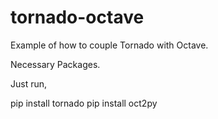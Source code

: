 # tornado-octave
Example of how to couple Tornado with Octave.

Necessary Packages.

Just run,

pip install tornado
pip install oct2py
